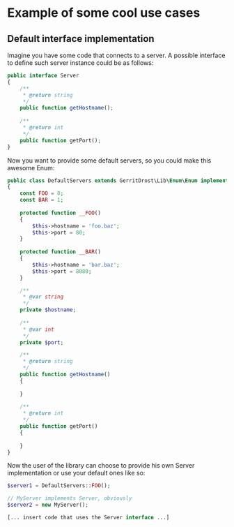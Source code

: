 # Example of some cool use cases

## Default interface implementation
Imagine you have some code that connects to a server. A possible interface to define such server instance could be as follows:
```php
public interface Server
{
    /**
     * @return string
     */
    public function getHostname();
    
    /**
     * @return int
     */
    public function getPort();
}
```

Now you want to provide some default servers, so you could make this awesome Enum:
```php
public class DefaultServers extends GerritDrost\Lib\Enum\Enum implements Server
{
    const FOO = 0;
    const BAR = 1;
    
    protected function __FOO()
    {
        $this->hostname = 'foo.baz';
        $this->port = 80;
    }
    
    protected function __BAR()
    {
        $this->hostname = 'bar.baz';
        $this->port = 8080;
    }

    /**
     * @var string
     */
    private $hostname;
    
    /**
     * @var int
     */
    private $port;

    /**
     * @return string
     */
    public function getHostname()
    {
    
    }
    
    /**
     * @return int
     */
    public function getPort()
    {
    
    }
}
```

Now the user of the library can choose to provide his own Server implementation or use your default ones like so:
```php
$server1 = DefaultServers::FOO();

// MyServer implements Server, obviously
$server2 = new MyServer();

[... insert code that uses the Server interface ...]
```

